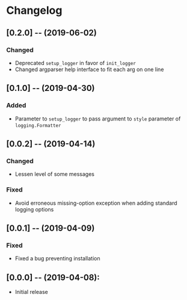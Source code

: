 # Changelog

## [0.2.0] -- (2019-06-02)

### Changed
- Deprecated `setup_logger` in favor of `init_logger`
- Changed argparser help interface to fit each arg on one line

## [0.1.0] -- (2019-04-30)

### Added
- Parameter to `setup_logger` to pass argument to `style` parameter of `logging.Formatter`

## [0.0.2] -- (2019-04-14)
### Changed
- Lessen level of some messages
### Fixed
- Avoid erroneous missing-option exception when adding standard logging options

## [0.0.1] -- (2019-04-09)
### Fixed
- Fixed a bug preventing installation

## [0.0.0] -- (2019-04-08):
- Initial release

